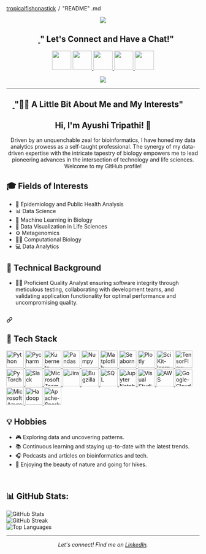<div data-view-component="true" class="Layout-main">
    <turbo-frame id="user-profile-frame" data-turbo-action="advance">
        <div class="position-relative" data-hpc>
            <div class="Box mt-4 ">
                <div class="Box-body p-4">
                    <div class="d-flex flex-justify-between"> 
                        <div class="text-mono text-small mb-3">
                            <a href="/tropicalfishonastick/ayushitripathi" class="no-underline Link--primary">tropicalfishonastick</a>
                            <span class="color-fg-muted d-inline-block" style="padding:0px 2px;">/</span>
                            "README"
                            <span class="color-fg-muted">.md</span>
                        </div>
                    </div>
                    <article class="markdown-body entry-content container-lg f5" itemprop="text">
                      <p align="center" dir="auto"> 
                         <a target="_blank" rel="noopener noreferrer nofollow" href="https://camo.githubusercontent.com/2d97fc6917462d31a885631ec887824db6974df46eccea2ae131ff3ece798a0a/68747470733a2f2f63617073756c652d72656e6465722e76657263656c2e6170702f6170693f747970653d776176696e6726636f6c6f723d6772616469656e7426746578743d48656c6c6f21266865696768743d3130302673656374696f6e3d686561646572"> 
                            <img src="https://camo.githubusercontent.com/2d97fc6917462d31a885631ec887824db6974df46eccea2ae131ff3ece798a0a/68747470733a2f2f63617073756c652d72656e6465722e76657263656c2e6170702f6170693f747970653d776176696e6726636f6c6f723d6772616469656e7426746578743d48656c6c6f21266865696768743d3130302673656374696f6e3d686561646572" data-canonical-src="https://capsule-render.vercel.app/api?type=waving&color=gradient&text=Hello!&height=100&section=header" style="max-width: 100%;">
                          </a>
                         </p>
                       <h1 align="center" dir="auto">
                        <a id="user-content---lets-connect-and-have-a-chat" class="anchor" aria-hidden="true" href="#--lets-connect-and-have-a-chat">
                          <svg class="octicon octicon-link" viewBox="0 0 16 16" version="1.1" width="16" height="16" aria-hidden="true">
                            <path d=""m7.775 3.275 1.25-1.25a3.5 3.5 0 1 1 4.95 4.95l-2.5 2.5a3.5 3.5 0 0 1-4.95 0 .751.751 0 0 1 .018-1.042.751.751 0 0 1 1.042-.018 1.998 1.998 0 0 0 2.83 0l2.5-2.5a2.002 2.002 0 0 0-2.83-2.83l-1.25 1.25a.751.751 0 0 1-1.042-.018.751.751 0 0 1-.018-1.042Zm-4.69 9.64a1.998 1.998 0 0 0 2.83 0l1.25-1.25a.751.751 0 0 1 1.042.018.751.751 0 0 1 .018 1.042l-1.25 1.25a3.5 3.5 0 1 1-4.95-4.95l2.5-2.5a3.5 3.5 0 0 1 4.95 0 .751.751 0 0 1-.018 1.042.751.751 0 0 1-1.042.018 1.998 1.998 0 0 0-2.83 0l-2.5 2.5a1.998 1.998 0 0 0 0 2.83Z"></path>
                           </svg>
                         </a>
                         " Let's Connect and Have a Chat!"
                      </h1>
<p align="center" dir="auto">
  <a href="https://www.linkedin.com/in/theayushitripathi06/" rel="nofollow">
    <img height="50" src="https://brandeps.com/icon-download/L/Linkedin-option-icon-vector-01.svg" style="max-width: 100%;"></a>

  <a href="https://www.instagram.com/iiu.shi/" rel="nofollow">
    <img height="50" src="https://brandeps.com/logo-download/I/Instagram-Icon-logo-vector-01.svg" style="max-width: 100%;">
  </a>

   <a href="https://www.reddit.com/user/tropicalfishonastick" rel="nofollow">
    <img height="50" src="https://brandeps.com/icon-download/R/Reddit-icon-vector-14.svg" style="max-width: 100%;">
  </a>
  <a href="https://twitter.com/home" rel="nofollow">
    <img height="50" src="https://logowik.com/content/uploads/images/twitter-x5265.logowik.com.webp" style="max-width: 100%;">
  </a>
  <a href="https://discord.com/channels/@me" rel="nofollow">
    <img height="50" src="https://brandeps.com/logo-download/D/Discord-logo-vector-01.svg" style="max-width: 100%;">
  </a>
</p>
<p align="center" dir="auto">
  <a target="_blank" rel="noopener norefferer nofollow" href="https://camo.githubusercontent.com/d62a4bc4d1293389e3d3181fb2f5c30c84b7a3be6c53cc82f3f9c0de559bef19/68747470733a2f2f692e67697068792e636f6d2f6d656469612f7132313747556e664b416d4a6c46636a42582f67697068792e77656270">
    <img src="https://camo.githubusercontent.com/d62a4bc4d1293389e3d3181fb2f5c30c84b7a3be6c53cc82f3f9c0de559bef19/68747470733a2f2f692e67697068792e636f6d2f6d656469612f7132313747556e664b416d4a6c46636a42582f67697068792e77656270" data-canonical-src="https://i.giphy.com/media/q217GUnfKAmJlFcjBX/giphy.webp" style="max-width: 100%;">
  </a>
     </a>
</p>
<hr> </hr>
                    <h2 dir="auto">
                    <a id="user-content---a-little-bit-about-me-and-my-interests" class="anchor" aria-hidden="true" href="#--a-little-bit-about-me-and-my-interests">
                    <svg class="octicon octicon-link" viewBox="0 0 16 16" versions="1.1' width="16" height="16" aria-hidden="true"></svg>
 <path d="m7.775 3.275 1.25-1.25a3.5 3.5 0 1 1 4.95 4.95l-2.5 2.5a3.5 3.5 0 0 1-4.95 0 .751.751 0 0 1 .018-1.042.751.751 0 0 1 1.042-.018 1.998 1.998 0 0 0 2.83 0l2.5-2.5a2.002 2.002 0 0 0-2.83-2.83l-1.25 1.25a.751.751 0 0 1-1.042-.018.751.751 0 0 1-.018-1.042Zm-4.69 9.64a1.998 1.998 0 0 0 2.83 0l1.25-1.25a.751.751 0 0 1 1.042.018.751.751 0 0 1 .018 1.042l-1.25 1.25a3.5 3.5 0 1 1-4.95-4.95l2.5-2.5a3.5 3.5 0 0 1 4.95 0 .751.751 0 0 1-.018 1.042.751.751 0 0 1-1.042.018 1.998 1.998 0 0 0-2.83 0l-2.5 2.5a1.998 1.998 0 0 0 0 2.83Z"></path>
                    </svg>
                    </a>
                    "👩‍💻&zwj; A Little Bit About Me and My Interests"
                    </h2>
                    <p align="center">
  
</p>

<h1 align="center">Hi, I'm Ayushi Tripathi! 👋</h1>
<p align="center">Driven by an unquenchable zeal for bioinformatics, I have honed my data analytics prowess as a self-taught professional. The synergy of my data-driven expertise with the intricate tapestry of biology empowers me to lead pioneering advances in the intersection of technology and life sciences. Welcome to my GitHub profile!</p>

<h2> 🎓 Fields of Interests</h2>
<ul>
  <li>🧬 Epidemiology and Public Health Analysis</li>
  <li>📊 Data Science</li>
  <li>🤖 Machine Learning in Biology</li>
  <li>🎨 Data Visualization in Life Sciences</li>
  <li>⚙ Metagenomics</li>
  <li>👩‍🔬 Computational Biology</li>
  <li>💻 Data Analytics</li>
</ul>

<h2> 🎯 Technical Background</h2>
<ul>
  <li>👷‍♂️ Proficient Quality Analyst ensuring software integrity through meticulous testing, collaborating with development teams, and validating application functionality for optimal performance and uncompromising quality.</li>
</ul>

<h2 dir="auto"> </h2>
 <a id="user-content---tech-stacks" class="anchor" aria-hidden="true" href="#--tech-stacks">
   <svg class="octicon octicon-link" viewBox="0 0 16 16" version="1.1" width="16" height="16" 
    aria-hidden="true">
     <path d="m7.775 3.275 1.25-1.25a3.5 3.5 0 1 1 4.95 4.95l-2.5 2.5a3.5 3.5 0 0 1-4.95 0 .751.751 0 0 1 .018-1.042.751.751 0 0 1 1.042-.018 1.998 1.998 0 0 0 2.83 0l2.5-2.5a2.002 2.002 0 0 0-2.83-2.83l-1.25 1.25a.751.751 0 0 1-1.042-.018.751.751 0 0 1-.018-1.042Zm-4.69 9.64a1.998 1.998 0 0 0 2.83 0l1.25-1.25a.751.751 0 0 1 1.042.018.751.751 0 0 1 .018 1.042l-1.25 1.25a3.5 3.5 0 1 1-4.95-4.95l2.5-2.5a3.5 3.5 0 0 1 4.95 0 .751.751 0 0 1-.018 1.042.751.751 0 0 1-1.042.018 1.998 1.998 0 0 0-2.83 0l-2.5 2.5a1.998 1.998 0 0 0 0 2.83Z"></path>
   </svg>
 </a>
<p align="left" dir="auto">
 <h2>  🚀 Tech Stack</h2>
<a target="_blank" rel="noopener noreferrer nofollow" href="https://freepngimg.com/thumb/python_logo/7-2-python-logo-free-download-png-thumb.png">
  <img src="https://freepngimg.com/thumb/python_logo/7-2-python-logo-free-download-png-thumb.png" alt="Python" width="45" height="45" style="max-width: 100%;">
</a>
<a target="_blank" rel="noopener noreferrer nofollow" href="https://brandeps.com/logo-download/P/Pycharm-logo-vector-01.svg">
  <img src="https://brandeps.com/logo-download/P/Pycharm-logo-vector-01.svg" alt="Pycharm" width="45" height="45" style="max-width: 100%;">
</a>
<a target="_blank" rel="noopener noreferrer nofollow" href="https://brandeps.com/logo-download/K/Kubernets-logo-vector-01.svg">
  <img src="https://brandeps.com/logo-download/K/Kubernets-logo-vector-01.svg" alt="Kubernets" width="45" height="45" style="max-width: 100%;">
</a>
<a target="_blank" rel="noopener noreferrer nofollow" href="https://upload.wikimedia.org/wikipedia/commons/thumb/2/22/Pandas_mark.svg/674px-Pandas_mark.svg.png?20200210000431">
  <img src="https://upload.wikimedia.org/wikipedia/commons/thumb/2/22/Pandas_mark.svg/674px-Pandas_mark.svg.png?20200210000431" alt="Pandas" width="45" height="45" style="max-width: 100%;">
</a>
    <a target="_blank" rel="noopener noreferrer nofollow" href="https://brandeps.com/logo-download/N/NumPy-logo-vector-01.svg">
  <img src="https://brandeps.com/logo-download/N/NumPy-logo-vector-01.svg" alt="Numpy" width="45" height="45" style="max-width: 100%;">
</a>
    <a target="_blank" rel="noopener noreferrer nofollow" href="https://upload.wikimedia.org/wikipedia/commons/thumb/8/84/Matplotlib_icon.svg/270px-Matplotlib_icon.svg.png?20150311090915">
  <img src="https://upload.wikimedia.org/wikipedia/commons/thumb/8/84/Matplotlib_icon.svg/270px-Matplotlib_icon.svg.png?20150311090915" alt="Matplotlib" width="45" height="45" style="max-width: 100%;">
</a>
<a target="_blank" rel="noopener noreferrer nofollow" href="https://seeklogo.com/images/S/seaborn-logo-244EB2DEC5-seeklogo.com.png">
  <img src="https://seeklogo.com/images/S/seaborn-logo-244EB2DEC5-seeklogo.com.png" alt="Seaborn" width="45" height="45" style="max-width: 100%;">
</a>
<a target="_blank" rel="noopener noreferrer nofollow" href="https://media.trustradius.com/vendor-logos/p8/e3/I5T79S67U1KV.JPEG">
  <img src="https://media.trustradius.com/vendor-logos/p8/e3/I5T79S67U1KV.JPEG" alt="Plotly" width="45" height="45" style="max-width: 100%;">
</a>
    <a target="_blank" rel="noopener noreferrer nofollow" href="https://vectorseek.com/wp-content/uploads/2023/02/Scikit-learn-Logo-Vector.jpg">
  <img src="https://vectorseek.com/wp-content/uploads/2023/02/Scikit-learn-Logo-Vector.jpg" alt="SciKit-learn" width="45" height="45" style="max-width: 100%;">
</a>
    <a target="_blank" rel="noopener noreferrer nofollow" href="https://brandeps.com/icon-download/T/Tensorflow-icon-vector-02.svg">
  <img src="https://brandeps.com/icon-download/T/Tensorflow-icon-vector-02.svg" alt="TensorFlow" width="45" height="45" style="max-width: 100%;">
</a>
    <a target="_blank" rel="noopener noreferrer nofollow" href="https://brandeps.com/icon-download/P/Pytorch-icon-vector-02.svg">
  <img src="https://brandeps.com/icon-download/P/Pytorch-icon-vector-02.svg" alt="PyTorch" width="45" height="45" style="max-width: 100%;">
</a>
    <a target="_blank" rel="noopener noreferrer nofollow" href="https://brandeps.com/icon-download/S/Slack-icon-vector-08.svg">
  <img src="https://brandeps.com/icon-download/S/Slack-icon-vector-08.svg" alt="Slack" width="45" height="45" style="max-width: 100%;">
</a>
    <a target="_blank" rel="noopener noreferrer nofollow" href="https://brandeps.com/logo-download/M/Microsoft-Teams-logo-vector-01.svg">
  <img src="https://brandeps.com/logo-download/M/Microsoft-Teams-logo-vector-01.svg" alt="Microsoft Teams" width="45" height="45" style="max-width: 100%;">
</a>
    <a target="_blank" rel="noopener noreferrer nofollow" href="https://brandeps.com/icon-download/J/Jira-icon-vector-04.svg">
  <img src="https://brandeps.com/icon-download/J/Jira-icon-vector-04.svg" alt="Jira" width="45" height="45" style="max-width: 100%;">
</a>
    <a target="_blank" rel="noopener noreferrer nofollow" href="https://www.svgrepo.com/show/331330/bugzilla.svg">
  <img src="https://www.svgrepo.com/show/331330/bugzilla.svg" alt="Bugzilla" width="45" height="45" style="max-width: 100%;">
</a>
    <a target="_blank" rel="noopener noreferrer nofollow" href="https://www.svgrepo.com/show/331760/sql-database-generic.svg">
  <img src="https://www.svgrepo.com/show/331760/sql-database-generic.svg" alt="SQL" width="45" height="45" style="max-width: 100%;">
</a>
    <a target="_blank" rel="noopener noreferrer nofollow" href="https://brandeps.com/icon-download/J/Jupyter-icon-vector-02.svg">
  <img src="https://brandeps.com/icon-download/J/Jupyter-icon-vector-02.svg" alt="Jupyter Notebook" width="45" height="45" style="max-width: 100%;">
</a>
    <a target="_blank" rel="noopener noreferrer nofollow" href="https://brandeps.com/icon-download/V/Visual-studio-code-icon-vector-02.svg">
  <img src="https://brandeps.com/icon-download/V/Visual-studio-code-icon-vector-02.svg" alt="Visual Studio Code" width="45" height="45" style="max-width: 100%;">
</a>
    <a target="_blank" rel="noopener noreferrer nofollow" href="https://static-00.iconduck.com/assets.00/aws-icon-2048x2048-ptyrjxdo.png">
  <img src="https://static-00.iconduck.com/assets.00/aws-icon-2048x2048-ptyrjxdo.png" alt="AWS" width="45" height="45" style="max-width: 100%;">
</a>
    <a target="_blank" rel="noopener noreferrer nofollow" href="https://brandeps.com/logo-download/G/Google-Cloud-logo-vector-01.svg">
  <img src="https://brandeps.com/logo-download/G/Google-Cloud-logo-vector-01.svg" alt="Google-Cloud" width="45" height="45" style="max-width: 100%;">
</a>
    <a target="_blank" rel="noopener noreferrer nofollow" href="https://brandeps.com/logo-download/M/Microsoft-Azure-logo-vector-02.svg">
  <img src="https://brandeps.com/logo-download/M/Microsoft-Azure-logo-vector-02.svg" alt="Microsoft Azure" width="45" height="45" style="max-width: 100%;">
</a>
    <a target="_blank" rel="noopener noreferrer nofollow" href="https://brandeps.com/logo-download/H/Hadoop-logo-vector-01.svg">
  <img src="https://brandeps.com/logo-download/H/Hadoop-logo-vector-01.svg" alt="Hadoop" width="45" height="45" style="max-width: 100%;">
</a>
    <a target="_blank" rel="noopener noreferrer nofollow" href="https://brandeps.com/logo-download/A/Apache-Spark-logo-vector-01.svg">
  <img src="https://brandeps.com/logo-download/A/Apache-Spark-logo-vector-01.svg" alt="Apache-Spark" width="45" height="45" style="max-width: 100%;">
</a>
    <!-- Add more tools and platforms logos here -->
<h2> 💡 Hobbies</h2>
<ul>
  <li>🎮 Exploring data and uncovering patterns.</li>
  <li>📚 Continuous learning and staying up-to-date with the latest trends.</li>
  <li>🎧 Podcasts and articles on bioinformatics and tech.</li>
  <li>🌱 Enjoying the beauty of nature and going for hikes.</li>
</ul>

<br /> <!-- Add a line break for spacing -->

<h2>📊 GitHub Stats:</h2>
<img src="https://github-readme-stats.vercel.app/api?username=tropicalfishonastick&show_icons=true&theme=dark" alt="GitHub Stats" />
<br />
<img src="https://github-readme-streak-stats.herokuapp.com/?user=tropicalfishonastick&theme=dark&hide_border=false" alt="GitHub Streak" />
<br />
<img src="https://github-readme-stats.vercel.app/api/top-langs/?username=tropicalfishonastick&theme=dark&hide_border=false&include_all_commits=false&count_private=false&layout=compact" alt="Top Languages" />
<hr />
<p align="center">
  <em>Let's connect! Find me on <a href="https://www.linkedin.com/in/theayushitripathi06/">LinkedIn</a>.</em>
</p>
<!-- Add more sections or customize as needed -->
